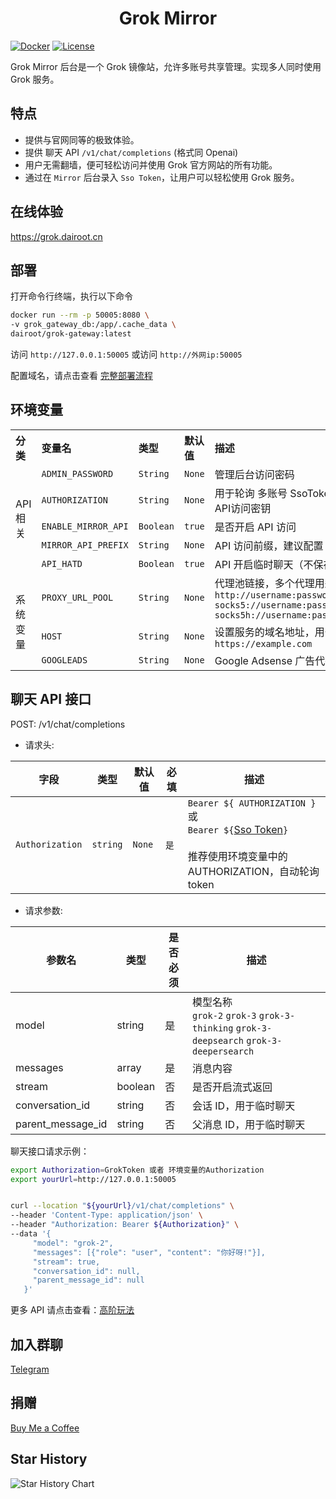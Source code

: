 <h1 align="center">Grok Mirror</h1>

[![Docker](https://img.shields.io/docker/pulls/dairoot/grok-gateway?label=Grok-Mirror&logo=docker)](https://hub.docker.com/r/dairoot/grok-gateway)
[![License](https://img.shields.io/github/license/dairoot/Grok-Mirror)](./LICENSE)

Grok Mirror 后台是一个 Grok 镜像站，允许多账号共享管理。实现多人同时使用 Grok 服务。

## 特点

- 提供与官网同等的极致体验。
- 提供 聊天 API `/v1/chat/completions` (格式同 Openai)
- 用户无需翻墙，便可轻松访问并使用 Grok 官方网站的所有功能。
- 通过在 `Mirror` 后台录入 `Sso Token`，让用户可以轻松使用 Grok 服务。

## 在线体验

https://grok.dairoot.cn

## 部署

打开命令行终端，执行以下命令

```bash
docker run --rm -p 50005:8080 \
-v grok_gateway_db:/app/.cache_data \
dairoot/grok-gateway:latest
```

访问 `http://127.0.0.1:50005` 或访问 `http://外网ip:50005`

配置域名，请点击查看 [完整部署流程](./docs/deploy.md)

## 环境变量

<table>
  <tr align="left">
    <th>分类</th>
    <th>变量名</th>
    <th>类型</th>
    <th>默认值</th>
    <th>描述</th>
  </tr>
  <tr align="left">
    <td rowspan="5">API 相关</td>
    <td><code>ADMIN_PASSWORD</code></td>
    <td><code>String</code></td>
    <td><code>None</code></td>
    <td>管理后台访问密码</td>
  </tr>
  <tr align="left">
    <td><code>AUTHORIZATION</code></td>
    <td><code>String</code></td>
    <td><code>None</code></td>
    <td>用于轮询 多账号 SsoToken 列表，的API访问密钥</td>
  </tr>
  <tr align="left">
    <td><code>ENABLE_MIRROR_API</code></td>
    <td><code>Boolean</code></td>
    <td><code>true</code></td>
    <td>是否开启 API 访问</td>
  </tr>
  <tr align="left">
    <td><code>MIRROR_API_PREFIX</code></td>
    <td><code>String</code></td>
    <td><code>None</code></td>
    <td>API 访问前缀，建议配置</td>
  </tr>
  <tr align="left">
    <td><code>API_HATD</code></td>
    <td><code>Boolean</code></td>
    <td><code>true</code></td>
    <td>API 开启临时聊天（不保存聊天记录）</td>
  </tr>
   <tr align="left">
    <td rowspan="4">系统变量</td>
    <td><code>PROXY_URL_POOL</code></td>
    <td><code>String</code></td>
    <td><code>None</code></td>
    <td>代理池链接，多个代理用逗号分隔<br><code>http://username:password@ip:port,</code><br/><code>socks5://username:password@ip:port,</code><br/><code>socks5h://username:password@ip:port</code></td>
   </tr>
   <tr align="left">
    <td><code>HOST</code></td>
    <td><code>String</code></td>
    <td><code>None</code></td>
    <td>设置服务的域名地址，用于api 图片显示 <br><code>https://example.com</code></td>
    </tr>
     <tr align="left">
    <td><code>GOOGLEADS</code></td>
    <td><code>String</code></td>
    <td><code>None</code></td>
    <td>Google Adsense 广告代码 </code></td>
  </tr>
  </tr>
  
</table>

## 聊天 API 接口

POST: /v1/chat/completions

- 请求头:

| 字段            | 类型     | 默认值 | 必填 | 描述                                                                                                                                                |
| --------------- | -------- | ------ | ---- | --------------------------------------------------------------------------------------------------------------------------------------------------- |
| `Authorization` | `string` | `None` | `是` | `Bearer ${ AUTHORIZATION }` 或 <br> `Bearer ${`[Sso Token](./docs/get-sso-token.jpg)`}` <br><br> 推荐使用环境变量中的 AUTHORIZATION，自动轮询 token |

- 请求参数:

| 参数名            | 类型    | 是否必须 | 描述                                                               |
| ----------------- | ------- | -------- | ------------------------------------------------------------------ |
| model             | string  | 是       | 模型名称 <br> `grok-2` `grok-3` `grok-3-thinking` `grok-3-deepsearch` `grok-3-deepersearch` |
| messages          | array   | 是       | 消息内容                                                           |
| stream            | boolean | 否       | 是否开启流式返回                                                   |
| conversation_id   | string  | 否       | 会话 ID，用于临时聊天                                              |
| parent_message_id | string  | 否       | 父消息 ID，用于临时聊天                                            |

聊天接口请求示例：

```bash
export Authorization=GrokToken 或者 环境变量的Authorization
export yourUrl=http://127.0.0.1:50005


curl --location "${yourUrl}/v1/chat/completions" \
--header 'Content-Type: application/json' \
--header "Authorization: Bearer ${Authorization}" \
--data '{
     "model": "grok-2",
     "messages": [{"role": "user", "content": "你好呀!"}],
     "stream": true,
     "conversation_id": null,
     "parent_message_id": null
   }'
```

更多 API 请点击查看：[高阶玩法](./docs/grok-gateway.md)

## 加入群聊

[Telegram](https://t.me/+34aYksZdq5ZhMzhl)

## 捐赠

[Buy Me a Coffee](https://github.com/dairoot/ChatGPT-Mirror/blob/main/docs/donation.md)

## Star History

![Star History Chart](https://api.star-history.com/svg?repos=dairoot/Grok-Mirror&type=Timeline)
